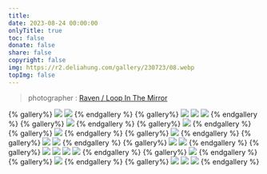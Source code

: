 ```yaml
---
title: 
date: 2023-08-24 00:00:00
onlyTitle: true
toc: false
donate: false
share: false
copyright: false
img: https://r2.deliahung.com/gallery/230723/08.webp
topImg: false
---
```


> photographer : [Raven / Loop In The Mirror](https://www.facebook.com/loopinthemirror)

{% gallery%}
![](https://r2.deliahung.com/gallery/230723/01.webp)
![](https://r2.deliahung.com/gallery/230723/02.webp)
{% endgallery %}
{% gallery%}
![](https://r2.deliahung.com/gallery/230723/03.webp)
![](https://r2.deliahung.com/gallery/230723/04.webp)
![](https://r2.deliahung.com/gallery/230723/05.webp)
{% endgallery %}
{% gallery%}
![](https://r2.deliahung.com/gallery/230723/06.webp)
{% endgallery %}
{% gallery%}
![](https://r2.deliahung.com/gallery/230723/07.webp)
{% endgallery %}
{% gallery%}
![](https://r2.deliahung.com/gallery/230723/08.webp)
{% endgallery %}
{% gallery%}
![](https://r2.deliahung.com/gallery/230723/09.webp)
{% endgallery %}
{% gallery%}
![](https://r2.deliahung.com/gallery/230723/10.webp)
![](https://r2.deliahung.com/gallery/230723/11.webp)
{% endgallery %}
{% gallery%}
![](https://r2.deliahung.com/gallery/230723/12.webp)
![](https://r2.deliahung.com/gallery/230723/13.webp)
{% endgallery %}
{% gallery%}
![](https://r2.deliahung.com/gallery/230723/14.webp)
![](https://r2.deliahung.com/gallery/230723/15.webp)
![](https://r2.deliahung.com/gallery/230723/17.webp)
![](https://r2.deliahung.com/gallery/230723/18.webp)
{% endgallery %}
{% gallery%}
![](https://r2.deliahung.com/gallery/230723/16.webp)
{% endgallery %}
{% gallery%}
![](https://r2.deliahung.com/gallery/230723/19.webp)
{% endgallery %}
{% gallery%}
![](https://r2.deliahung.com/gallery/230723/20.webp)
![](https://r2.deliahung.com/gallery/230723/21.webp)
![](https://r2.deliahung.com/gallery/230723/22.webp)
{% endgallery %}